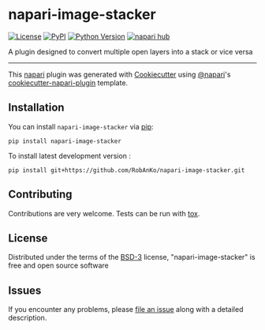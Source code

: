 # napari-image-stacker

[![License](https://img.shields.io/pypi/l/napari-image-stacker.svg?color=green)](https://github.com/RobAnKo/napari-image-stacker/raw/main/LICENSE)
[![PyPI](https://img.shields.io/pypi/v/napari-image-stacker.svg?color=green)](https://pypi.org/project/napari-image-stacker)
[![Python Version](https://img.shields.io/pypi/pyversions/napari-image-stacker.svg?color=green)](https://python.org)
[![napari hub](https://img.shields.io/endpoint?url=https://api.napari-hub.org/shields/napari-image-stacker)](https://napari-hub.org/plugins/napari-image-stacker)

A plugin designed to convert multiple open layers into a stack or vice versa

----------------------------------

This [napari] plugin was generated with [Cookiecutter] using [@napari]'s [cookiecutter-napari-plugin] template.


## Installation

You can install `napari-image-stacker` via [pip]:

    pip install napari-image-stacker



To install latest development version :

    pip install git+https://github.com/RobAnKo/napari-image-stacker.git


## Contributing

Contributions are very welcome. Tests can be run with [tox].

## License

Distributed under the terms of the [BSD-3] license,
"napari-image-stacker" is free and open source software

## Issues

If you encounter any problems, please [file an issue] along with a detailed description.

[napari]: https://github.com/napari/napari
[Cookiecutter]: https://github.com/audreyr/cookiecutter
[@napari]: https://github.com/napari
[BSD-3]: http://opensource.org/licenses/BSD-3-Clause
[cookiecutter-napari-plugin]: https://github.com/napari/cookiecutter-napari-plugin
[file an issue]: https://github.com/RobAnKo/napari-image-stacker/issues
[napari]: https://github.com/napari/napari
[tox]: https://tox.readthedocs.io/en/latest/
[pip]: https://pypi.org/project/pip/
[PyPI]: https://pypi.org/
